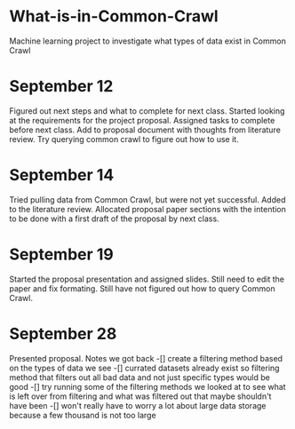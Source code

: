 # What-is-in-Common-Crawl
Machine learning project to investigate what types of data exist in Common Crawl

# September 12
Figured out next steps and what to complete for next class. Started looking at the requirements for the project proposal. Assigned tasks to complete before next class. Add to proposal document with thoughts from literature review. Try querying common crawl to figure out how to use it.

# September 14
Tried pulling data from Common Crawl, but were not yet successful. Added to the literature review. Allocated proposal paper sections with the intention to be done with a first draft of the proposal by next class. 

# September 19
Started the proposal presentation and assigned slides. Still need to edit the paper and fix formating. Still have not figured out how to query Common Crawl.

# September 28
Presented proposal. Notes we got back
-[] create a filtering method based on the types of data we see
-[] currated datasets already exist so filtering method that filters out all bad data and not just specific types would be good
-[] try running some of the filtering methods we looked at to see what is left over from filtering and what was filtered out that maybe shouldn't have been
-[] won't really have to worry a lot about large data storage because a few thousand is not too large
